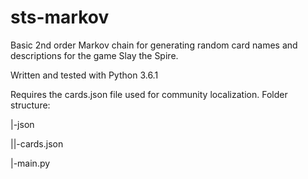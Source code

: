 # sts-markov

Basic 2nd order Markov chain for generating random card names and descriptions for the game Slay the Spire. 

Written and tested with Python 3.6.1

Requires the cards.json file used for community localization. Folder structure:

|-json

||-cards.json

|-main.py
